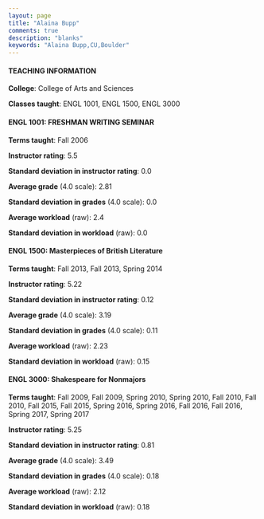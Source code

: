 ```yaml
---
layout: page
title: "Alaina Bupp" 
comments: true
description: "blanks"
keywords: "Alaina Bupp,CU,Boulder"
---
```

<head>
<script src="https://ajax.googleapis.com/ajax/libs/jquery/2.1.3/jquery.min.js"></script>
<script src="https://dl.dropboxusercontent.com/s/pc42nxpaw1ea4o9/highcharts.js?dl=0"></script>
<!-- <script src="../assets/js/highcharts.js"></script> -->
<style type="text/css">@font-face {
	font-family: "Bebas Neue";
	src: url(https://www.filehosting.org/file/details/544349/BebasNeue Regular.otf) format("opentype");
	}
	h1.Bebas { 
		font-family: "Bebas Neue", Verdana, Tahoma;
	}
</style>
</head>
	   
#### TEACHING INFORMATION

**College**: College of Arts and Sciences

**Classes taught**: ENGL 1001, ENGL 1500, ENGL 3000

#### ENGL 1001: FRESHMAN WRITING SEMINAR

**Terms taught**: Fall 2006

**Instructor rating**: 5.5

**Standard deviation in instructor rating**: 0.0

**Average grade** (4.0 scale): 2.81

**Standard deviation in grades** (4.0 scale): 0.0

**Average workload** (raw): 2.4

**Standard deviation in workload** (raw): 0.0

#### ENGL 1500: Masterpieces of British Literature

**Terms taught**: Fall 2013, Fall 2013, Spring 2014

**Instructor rating**: 5.22

**Standard deviation in instructor rating**: 0.12

**Average grade** (4.0 scale): 3.19

**Standard deviation in grades** (4.0 scale): 0.11

**Average workload** (raw): 2.23

**Standard deviation in workload** (raw): 0.15

#### ENGL 3000: Shakespeare for Nonmajors

**Terms taught**: Fall 2009, Fall 2009, Spring 2010, Spring 2010, Fall 2010, Fall 2010, Fall 2015, Fall 2015, Spring 2016, Spring 2016, Fall 2016, Fall 2016, Spring 2017, Spring 2017

**Instructor rating**: 5.25

**Standard deviation in instructor rating**: 0.81

**Average grade** (4.0 scale): 3.49

**Standard deviation in grades** (4.0 scale): 0.18

**Average workload** (raw): 2.12

**Standard deviation in workload** (raw): 0.18

